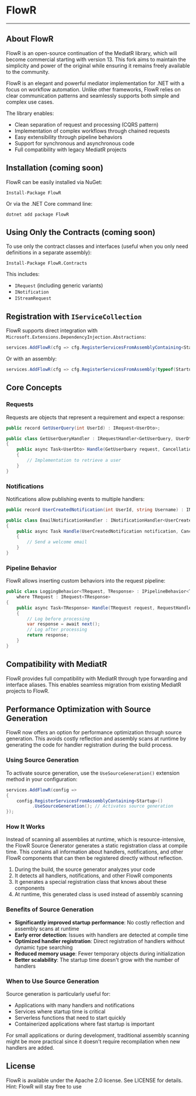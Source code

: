 # FlowR
<hr>

## About FlowR

FlowR is an open-source continuation of the MediatR library, which will become commercial starting with version 13. This fork aims to maintain the simplicity and power of the original while ensuring it remains freely available to the community.

FlowR is an elegant and powerful mediator implementation for .NET with a focus on workflow automation. Unlike other frameworks, FlowR relies on clear communication patterns and seamlessly supports both simple and complex use cases.

The library enables:
- Clean separation of request and processing (CQRS pattern)
- Implementation of complex workflows through chained requests
- Easy extensibility through pipeline behaviors
- Support for synchronous and asynchronous code
- Full compatibility with legacy MediatR projects

## Installation (coming soon)

FlowR can be easily installed via NuGet:

```
Install-Package FlowR
```

Or via the .NET Core command line:

```
dotnet add package FlowR
```

## Using Only the Contracts (coming soon)

To use only the contract classes and interfaces (useful when you only need definitions in a separate assembly):

```
Install-Package FlowR.Contracts
```

This includes:
- `IRequest` (including generic variants)
- `INotification`
- `IStreamRequest`

## Registration with `IServiceCollection`

FlowR supports direct integration with `Microsoft.Extensions.DependencyInjection.Abstractions`:

```csharp
services.AddFlowR(cfg => cfg.RegisterServicesFromAssemblyContaining<Startup>());
```

Or with an assembly:

```csharp
services.AddFlowR(cfg => cfg.RegisterServicesFromAssembly(typeof(Startup).Assembly));
```

## Core Concepts

### Requests

Requests are objects that represent a requirement and expect a response:

```csharp
public record GetUserQuery(int UserId) : IRequest<UserDto>;

public class GetUserQueryHandler : IRequestHandler<GetUserQuery, UserDto>
{
    public async Task<UserDto> Handle(GetUserQuery request, CancellationToken cancellationToken)
    {
        // Implementation to retrieve a user
    }
}
```

### Notifications

Notifications allow publishing events to multiple handlers:

```csharp
public record UserCreatedNotification(int UserId, string Username) : INotification;

public class EmailNotificationHandler : INotificationHandler<UserCreatedNotification>
{
    public async Task Handle(UserCreatedNotification notification, CancellationToken cancellationToken)
    {
        // Send a welcome email
    }
}
```

### Pipeline Behavior

FlowR allows inserting custom behaviors into the request pipeline:

```csharp
public class LoggingBehavior<TRequest, TResponse> : IPipelineBehavior<TRequest, TResponse>
    where TRequest : IRequest<TResponse>
{
    public async Task<TResponse> Handle(TRequest request, RequestHandlerDelegate<TResponse> next, CancellationToken cancellationToken)
    {
        // Log before processing
        var response = await next();
        // Log after processing
        return response;
    }
}
```

## Compatibility with MediatR

FlowR provides full compatibility with MediatR through type forwarding and interface aliases. This enables seamless migration from existing MediatR projects to FlowR.

## Performance Optimization with Source Generation

FlowR now offers an option for performance optimization through source generation. This avoids costly reflection and assembly scans at runtime by generating the code for handler registration during the build process.

### Using Source Generation

To activate source generation, use the `UseSourceGeneration()` extension method in your configuration:

```csharp
services.AddFlowR(config => 
{
    config.RegisterServicesFromAssemblyContaining<Startup>()
          .UseSourceGeneration(); // Activates source generation
});
```

### How It Works

Instead of scanning all assemblies at runtime, which is resource-intensive, the FlowR Source Generator generates a static registration class at compile time. This contains all information about handlers, notifications, and other FlowR components that can then be registered directly without reflection.

1. During the build, the source generator analyzes your code
2. It detects all handlers, notifications, and other FlowR components
3. It generates a special registration class that knows about these components
4. At runtime, this generated class is used instead of assembly scanning

### Benefits of Source Generation

- **Significantly improved startup performance**: No costly reflection and assembly scans at runtime
- **Early error detection**: Issues with handlers are detected at compile time
- **Optimized handler registration**: Direct registration of handlers without dynamic type searching
- **Reduced memory usage**: Fewer temporary objects during initialization
- **Better scalability**: The startup time doesn't grow with the number of handlers

### When to Use Source Generation

Source generation is particularly useful for:

- Applications with many handlers and notifications
- Services where startup time is critical
- Serverless functions that need to start quickly
- Containerized applications where fast startup is important

For small applications or during development, traditional assembly scanning might be more practical since it doesn't require recompilation when new handlers are added.

## License

FlowR is available under the Apache 2.0 license. See LICENSE for details.
Hint: FlowR will stay free to use
